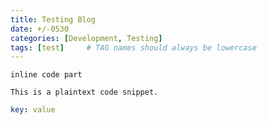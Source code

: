 ```yaml
---
title: Testing Blog
date: +/-0530
categories: [Development, Testing]
tags: [test]     # TAG names should always be lowercase
---
```



`inline code part`

```
This is a plaintext code snippet.
```

```yaml
key: value
```
